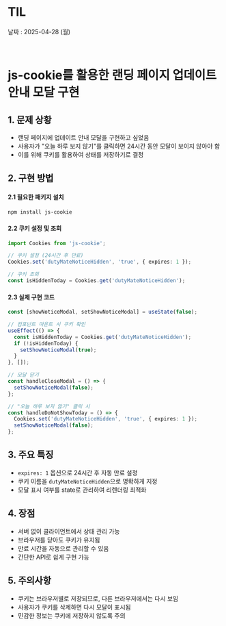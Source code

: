 # TIL

날짜 : 2025-04-28 (월)

 <br>

# js-cookie를 활용한 랜딩 페이지 업데이트 안내 모달 구현

## 1. 문제 상황

- 랜딩 페이지에 업데이트 안내 모달을 구현하고 싶었음
- 사용자가 "오늘 하루 보지 않기"를 클릭하면 24시간 동안 모달이 보이지 않아야 함
- 이를 위해 쿠키를 활용하여 상태를 저장하기로 결정

## 2. 구현 방법

#### 2.1 필요한 패키지 설치

```bash
npm install js-cookie
```

#### 2.2 쿠키 설정 및 조회

```typescript
import Cookies from 'js-cookie';

// 쿠키 설정 (24시간 후 만료)
Cookies.set('dutyMateNoticeHidden', 'true', { expires: 1 });

// 쿠키 조회
const isHiddenToday = Cookies.get('dutyMateNoticeHidden');
```

#### 2.3 실제 구현 코드

```typescript
const [showNoticeModal, setShowNoticeModal] = useState(false);

// 컴포넌트 마운트 시 쿠키 확인
useEffect(() => {
  const isHiddenToday = Cookies.get('dutyMateNoticeHidden');
  if (!isHiddenToday) {
    setShowNoticeModal(true);
  }
}, []);

// 모달 닫기
const handleCloseModal = () => {
  setShowNoticeModal(false);
};

// "오늘 하루 보지 않기" 클릭 시
const handleDoNotShowToday = () => {
  Cookies.set('dutyMateNoticeHidden', 'true', { expires: 1 });
  setShowNoticeModal(false);
};
```

## 3. 주요 특징

- `expires: 1` 옵션으로 24시간 후 자동 만료 설정
- 쿠키 이름을 `dutyMateNoticeHidden`으로 명확하게 지정
- 모달 표시 여부를 state로 관리하여 리렌더링 최적화

## 4. 장점

- 서버 없이 클라이언트에서 상태 관리 가능
- 브라우저를 닫아도 쿠키가 유지됨
- 만료 시간을 자동으로 관리할 수 있음
- 간단한 API로 쉽게 구현 가능

## 5. 주의사항

- 쿠키는 브라우저별로 저장되므로, 다른 브라우저에서는 다시 보임
- 사용자가 쿠키를 삭제하면 다시 모달이 표시됨
- 민감한 정보는 쿠키에 저장하지 않도록 주의
